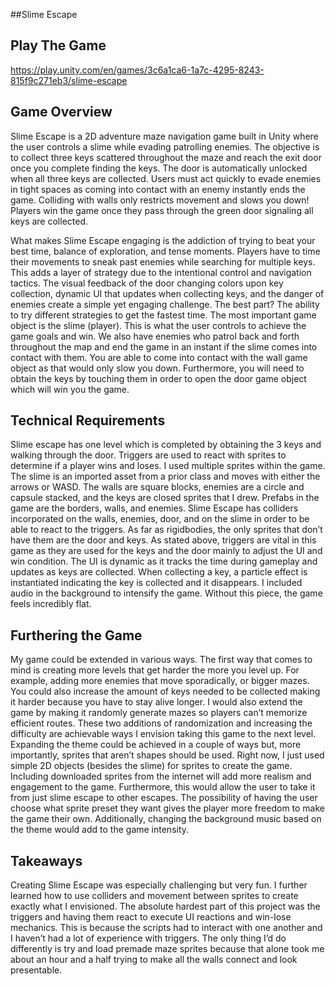##Slime Escape

## Play The Game
https://play.unity.com/en/games/3c6a1ca6-1a7c-4295-8243-815f9c271eb3/slime-escape



## Game Overview
Slime Escape is a 2D adventure maze navigation game built in Unity where the user controls a slime while evading patrolling enemies. The objective is to collect three keys scattered throughout the maze and reach the exit door once you complete finding the keys. The door is automatically unlocked when all three keys are collected. Users must act quickly to evade enemies in tight spaces as coming into contact with an enemy instantly ends the game. Colliding with walls only restricts movement and slows you down! Players win the game once they pass through the green door signaling all keys are collected.

What makes Slime Escape engaging is the addiction of trying to beat your best time, balance of exploration, and tense moments. Players have to time their movements to sneak past enemies while searching for multiple keys. This adds a layer of strategy due to the intentional control and navigation tactics. The visual feedback of the door changing colors upon key collection, dynamic UI that updates when collecting keys, and the danger of enemies create a simple yet engaging challenge. The best part?  The ability to try different strategies to get the fastest time.
	The most important game object is the slime (player). This is what the user controls to achieve the game goals and win. We also have enemies who patrol back and forth throughout the map and end the game in an instant if the slime comes into contact with them. You are able to come into contact with the wall game object as that would only slow you down. Furthermore, you will need to obtain the keys by touching them in order to open the door game object which will win you the game.
## Technical Requirements
Slime escape has one level which is completed by obtaining the 3 keys and walking through the door. Triggers are used to react with sprites to determine if a player wins and loses. I used multiple sprites within the game. The slime is an imported asset from a prior class and moves with either the arrows or WASD. The walls are square blocks, enemies are a circle and capsule stacked, and the keys are closed sprites that I drew. Prefabs in the game are the borders, walls, and enemies. Slime Escape has colliders incorporated on the walls, enemies, door, and on the slime in order to be able to react to the triggers. As far as rigidbodies, the only sprites that don’t have them are the door and keys. As stated above, triggers are vital in this game as they are used for the keys and the door mainly to adjust the UI and win condition. The UI is dynamic as it tracks the time during gameplay and updates as keys are collected. When collecting a key, a particle effect is instantiated indicating the key is collected and it disappears. I included audio in the background to intensify the game. Without this piece, the game feels incredibly flat.
## Furthering the Game
My game could be extended in various ways. The first way that comes to mind is creating more levels that get harder the more you level up. For example, adding more enemies that move sporadically, or bigger mazes. You could also increase the amount of keys needed to be collected making it harder because you have to stay alive longer. I would also extend the game by making it randomly generate mazes so players can’t memorize efficient routes. These two additions of randomization and increasing the difficulty are achievable ways I envision taking this game to the next level.
	Expanding the theme could be achieved in a couple of ways but,  more importantly, sprites that aren’t shapes should be used. Right now, I just used simple 2D objects (besides the slime) for sprites to create the game. Including downloaded sprites from the internet will add more realism and engagement to the game. Furthermore, this would allow the user to take it from just slime escape to other escapes. The possibility of having the user choose what sprite preset they want gives the player more freedom to make the game their own. Additionally, changing the background music based on the theme would add to the game intensity.
	
## Takeaways
Creating Slime Escape was especially challenging but very fun. I further learned how to use colliders and movement between sprites to create exactly what I envisioned. The absolute hardest part of this project was the triggers and having them react to execute UI reactions and win-lose mechanics. This is because the scripts had to interact with one another and I haven’t had a lot of experience with triggers. The only thing I’d do differently is try and load premade maze sprites because that alone took me about an hour and a half trying to make all the walls connect and look presentable.

